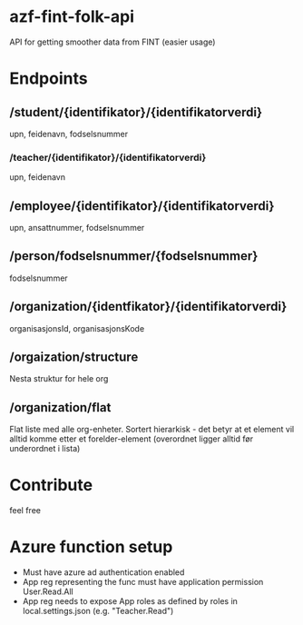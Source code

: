 # azf-fint-folk-api
API for getting smoother data from FINT (easier usage)

# Endpoints
## /student/{identifikator}/{identifikatorverdi}
upn, feidenavn, fodselsnummer

### /teacher/{identifikator}/{identifikatorverdi}
upn, feidenavn

## /employee/{identifikator}/{identifikatorverdi}
upn, ansattnummer, fodselsnummer

## /person/fodselsnummer/{fodselsnummer}
fodselsnummer

## /organization/{identfikator}/{identifikatorverdi}
organisasjonsId, organisasjonsKode

## /orgaization/structure
Nesta struktur for hele org

## /organization/flat
Flat liste med alle org-enheter. Sortert hierarkisk - det betyr at et element vil alltid komme etter et forelder-element (overordnet ligger alltid før underordnet i lista)


# Contribute
feel free
# Azure function setup
- Must have azure ad authentication enabled
- App reg representing the func must have application permission User.Read.All
- App reg needs to expose App roles as defined by roles in local.settings.json (e.g. "Teacher.Read")


